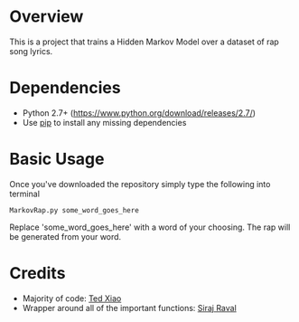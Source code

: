 Overview
============
This is a project that trains a Hidden Markov Model over a dataset of rap song lyrics.

Dependencies
============
* Python 2.7+ (https://www.python.org/download/releases/2.7/)
* Use [pip](https://pypi.python.org/pypi/pip) to install any missing dependencies

Basic Usage
===========

Once you've downloaded the repository simply type the following into terminal

`MarkovRap.py some_word_goes_here`

Replace 'some_word_goes_here' with a word of your choosing. The rap will be generated from your word.

Credits
===========
* Majority of code: [Ted Xiao](https://github.com/txizzle/Markov_Rap_Generator)
* Wrapper around all of the important functions: [Siraj Raval](https://github.com/llSourcell/Rap_Lyric_Generator)
